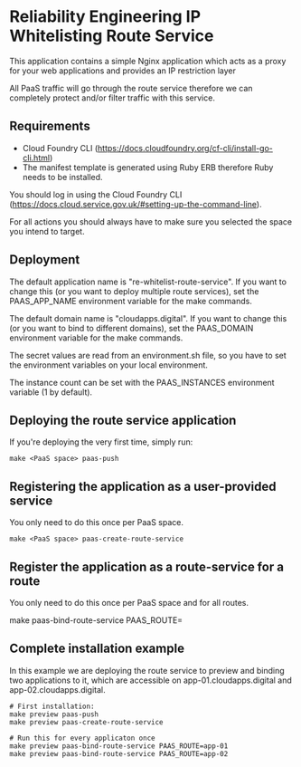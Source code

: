 # Reliability Engineering IP Whitelisting Route Service

This application contains a simple Nginx application which acts as a proxy for your web applications and provides an IP restriction layer

All PaaS traffic will go through the route service therefore we can completely protect and/or filter traffic with this service.

## Requirements

* Cloud Foundry CLI (https://docs.cloudfoundry.org/cf-cli/install-go-cli.html)
* The manifest template is generated using Ruby ERB therefore Ruby needs to be installed.

You should log in using the Cloud Foundry CLI (https://docs.cloud.service.gov.uk/#setting-up-the-command-line).

For all actions you should always have to make sure you selected the space you intend to target.

## Deployment

The default application name is "re-whitelist-route-service". If you want to change this (or you want to deploy multiple route services), set the PAAS_APP_NAME environment variable for the make commands.

The default domain name is "cloudapps.digital". If you want to change this (or you want to bind to different domains), set the PAAS_DOMAIN environment variable for the make commands.

The secret values are read from an environment.sh file, so you have to set the environment variables on your local environment.

The instance count can be set with the PAAS_INSTANCES environment variable (1 by default).

## Deploying the route service application

If you're deploying the very first time, simply run:

```
make <PaaS space> paas-push
```

## Registering the application as a user-provided service

You only need to do this once per PaaS space.

```
make <PaaS space> paas-create-route-service
```

## Register the application as a route-service for a route

You only need to do this once per PaaS space and for all routes.

make <PaaS space> paas-bind-route-service PAAS_ROUTE=<route of your application>

## Complete installation example

In this example we are deploying the route service to preview and binding two applications to it, which are accessible on app-01.cloudapps.digital and app-02.cloudapps.digital.

```
# First installation:
make preview paas-push
make preview paas-create-route-service

# Run this for every applicaton once
make preview paas-bind-route-service PAAS_ROUTE=app-01
make preview paas-bind-route-service PAAS_ROUTE=app-02

